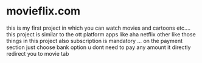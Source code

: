# movieflix.com
this is my first project in which you can watch movies and cartoons etc.... this project is similar to the ott platform apps like aha netflix other like those things in this project also subscription is mandatory ... on the payment section just choose bank option u dont need to pay any amount it directly redirect you to movie tab
